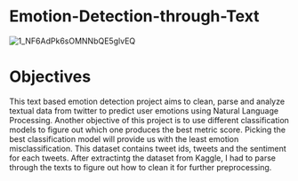 # Emotion-Detection-through-Text

![1_NF6AdPk6sOMNNbQE5glvEQ](https://user-images.githubusercontent.com/108106393/214875843-4d6e4687-4933-465c-ba89-b1e4ad765a95.png)

# Objectives 
This text based emotion detection project aims to clean, parse and analyze textual data from twitter to predict user emotions using Natural Language Processing. Another objective of this project is to use different classification models to figure out which one produces the best metric score. Picking the best classification model will provide us with the least emotion misclassification. This dataset contains tweet ids, tweets and the sentiment for each tweets. After extractintg the dataset from Kaggle, I had to parse through the texts to figure out how to clean it for further preprocessing. 

